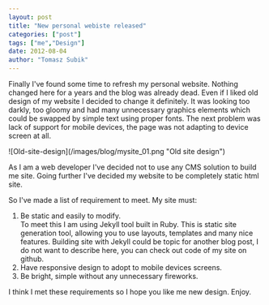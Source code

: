 ```yaml
--- 
layout: post
title: "New personal webiste released"
categories: ["post"]
tags: ["me","Design"]
date: 2012-08-04
author: "Tomasz Subik"
---
```


<p>
Finally I've found some time to refresh my personal website. Nothing changed here for a years and the blog was already dead. Even if I liked old design of my website I decided to change it definitely. It was looking too darkly, too gloomy and had many unnecessary graphics elements which could be swapped by simple text using proper fonts. The next problem was lack of support for mobile devices, the page was not adapting to device screen at all.
</p>
<!--more-->
![Old-site-design](/images/blog/mysite_01.png "Old site design")

<p>
As I am a web developer I've decided not to use any CMS solution to build me site. Going further I've decided my website to be completely static html site.
</p>
<p>
So I've made a list of requirement to meet. My site must:
</p>
<ol type="1">
	<li>Be static and easily to modify.<br/>
To meet this I am using Jekyll tool built in Ruby. This is static site generation tool, allowing you to use layouts, templates and many nice features. Building site with Jekyll could be topic for another blog post, I do not want to describe here, you can check out code of my site on github.
</li>
	<li>
	Have responsive design to adopt to mobile devices screens.
	</li>
	<li>
	Be bright, simple without any unnecessary fireworks.</li>
</ol>
<p>
I think I met these requirements so I hope you like me new design. Enjoy.
</p>
